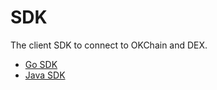 # SDK
The client SDK to connect to OKChain and DEX. 

* [Go SDK](sdk/go-sdk.md)
* [Java SDK](sdk/java-sdk.md)
